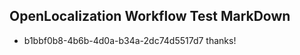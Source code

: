 ## OpenLocalization Workflow Test MarkDown
* b1bbf0b8-4b6b-4d0a-b34a-2dc74d5517d7 
thanks!<!--HONumber=Mar16_HO2-->
